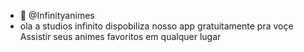 - 👋 @Infinityanimes
- ola a studios infinito dispobiliza nosso app gratuitamente pra voçe
Assistir seus animes favoritos em qualquer lugar
